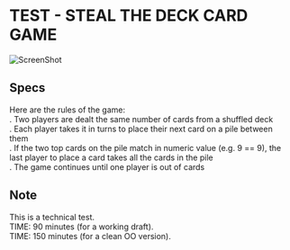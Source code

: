 # TEST - STEAL THE DECK CARD GAME #

![ScreenShot](https://github.com/deirde/test-steal-the-deck-card-game/blob/master/.rs/screenshot-01.png)

Specs
-----
Here are the rules of the game:<br/>
. Two players are dealt the same number of cards from a shuffled deck<br/>
. Each player takes it in turns to place their next card on a pile between them<br/>
. If the two top cards on the pile match in numeric value (e.g. 9 == 9), the last player to place a card takes all the cards in the pile<br/>
. The game continues until one player is out of cards

Note
----
This is a technical test.<br/>
TIME: 90 minutes (for a working draft).<br/>
TIME: 150 minutes (for a clean OO version).<br/>
